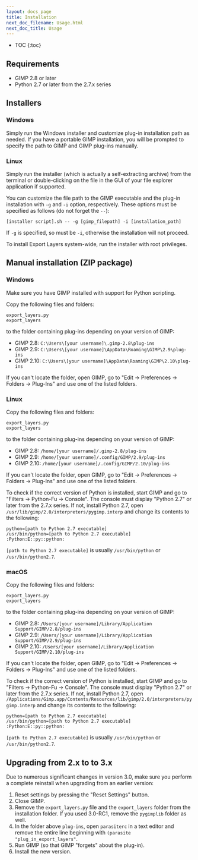 ```yaml
---
layout: docs_page
title: Installation
next_doc_filename: Usage.html
next_doc_title: Usage
---
```


* TOC
{:toc}

Requirements
------------

* GIMP 2.8 or later
* Python 2.7 or later from the 2.7.x series


Installers
----------

### Windows

Simply run the Windows installer and customize plug-in installation path as
needed. If you have a portable GIMP installation, you will be prompted to
specify the path to GIMP and GIMP plug-ins manually.

### Linux

Simply run the installer (which is actually a self-extracting archive) from the terminal or double-clicking on the file in the GUI of your file explorer application if supported.

You can customize the file path to the GIMP executable and the plug-in installation with `-g` and `-i` option, respectively. These options must be specified as follows (do not forget the `--`):

    [installer script].sh -- -g [gimp_filepath] -i [installation_path]

If `-g` is specified, so must be `-i`, otherwise the installation will not proceed.

To install Export Layers system-wide, run the installer with root privileges.


Manual installation (ZIP package)
---------------------------------

### Windows

Make sure you have GIMP installed with support for Python scripting.

Copy the following files and folders:

    export_layers.py
    export_layers

to the folder containing plug-ins depending on your version of GIMP:

* GIMP 2.8: `C:\Users\[your username]\.gimp-2.8\plug-ins`
* GIMP 2.9: `C:\Users\[your username]\AppData\Roaming\GIMP\2.9\plug-ins`
* GIMP 2.10: `C:\Users\[your username]\AppData\Roaming\GIMP\2.10\plug-ins`

If you can't locate the folder, open GIMP, go to "Edit → Preferences → Folders → Plug-Ins" and use one of the listed folders.


### Linux

Copy the following files and folders:

    export_layers.py
    export_layers

to the folder containing plug-ins depending on your version of GIMP:

* GIMP 2.8: `/home/[your username]/.gimp-2.8/plug-ins`
* GIMP 2.9: `/home/[your username]/.config/GIMP/2.9/plug-ins`
* GIMP 2.10: `/home/[your username]/.config/GIMP/2.10/plug-ins`

If you can't locate the folder, open GIMP, go to "Edit → Preferences → Folders → Plug-Ins" and use one of the listed folders.

To check if the correct version of Python is installed, start GIMP and go to
"Filters → Python-Fu → Console". The console must display "Python 2.7" or later
from the 2.7.x series. If not, install Python 2.7, open
`/usr/lib/gimp/2.0/interpreters/pygimp.interp`
and change its contents to the following:

    python=[path to Python 2.7 executable]
    /usr/bin/python=[path to Python 2.7 executable]
    :Python:E::py::python:

`[path to Python 2.7 executable]` is usually `/usr/bin/python` or `/usr/bin/python2.7`.


### macOS

Copy the following files and folders:

    export_layers.py
    export_layers

to the folder containing plug-ins depending on your version of GIMP:

* GIMP 2.8: `/Users/[your username]/Library/Application Support/GIMP/2.8/plug-ins`
* GIMP 2.9: `/Users/[your username]/Library/Application Support/GIMP/2.9/plug-ins`
* GIMP 2.10: `/Users/[your username]/Library/Application Support/GIMP/2.10/plug-ins`

If you can't locate the folder, open GIMP, go to "Edit → Preferences → Folders → Plug-Ins" and use one of the listed folders.

To check if the correct version of Python is installed, start GIMP and go to
"Filters → Python-Fu → Console". The console must display "Python 2.7" or later
from the 2.7.x series. If not, install Python 2.7, open
`/Applications/Gimp.app/Contents/Resources/lib/gimp/2.0/interpreters/pygimp.interp`
and change its contents to the following:

    python=[path to Python 2.7 executable]
    /usr/bin/python=[path to Python 2.7 executable]
    :Python:E::py::python:

`[path to Python 2.7 executable]` is usually `/usr/bin/python` or `/usr/bin/python2.7`.


Upgrading from 2.x to to 3.x
----------------------------

Due to numerous significant changes in version 3.0, make sure you perform a
complete reinstall when upgrading from an earlier version:

1. Reset settings by pressing the "Reset Settings" button.
2. Close GIMP.
3. Remove the `export_layers.py` file and the `export_layers` folder from the
installation folder. If you used 3.0-RC1, remove the `pygimplib` folder as well.
4. In the folder above `plug-ins`, open `parasiterc` in a text editor and remove the entire line beginning with `(parasite "plug_in_export_layers"`.
5. Run GIMP (so that GIMP "forgets" about the plug-in).
6. Install the new version.
